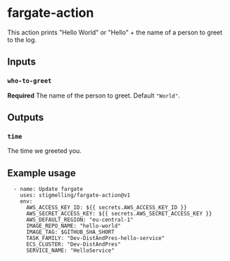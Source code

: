 # fargate-action

This action prints "Hello World" or "Hello" + the name of a person to greet to the log.

## Inputs

### `who-to-greet`

**Required** The name of the person to greet. Default `"World"`.

## Outputs

### `time`

The time we greeted you.

## Example usage

      - name: Update fargate
        uses: stigmelling/fargate-action@v1
        env:
          AWS_ACCESS_KEY_ID: ${{ secrets.AWS_ACCESS_KEY_ID }}
          AWS_SECRET_ACCESS_KEY: ${{ secrets.AWS_SECRET_ACCESS_KEY }}
          AWS_DEFAULT_REGION: "eu-central-1"
          IMAGE_REPO_NAME: "hello-world"
          IMAGE_TAG: $GITHUB_SHA_SHORT
          TASK_FAMILY: "Dev-DistAndPres-hello-service"
          ECS_CLUSTER: "Dev-DistAndPres"
          SERVICE_NAME: "HelloService"  